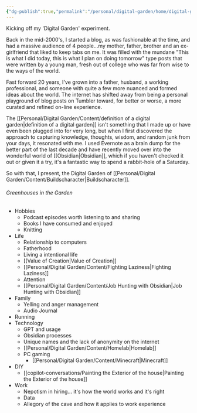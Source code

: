 ```yaml
---
{"dg-publish":true,"permalink":"/personal/digital-garden/home/digital-garden/","tags":["gardenEntry"],"created":"2023-11-03T16:53:23.706-04:00"}
---
```


Kicking off my 'Digital Garden' experiment. 

Back in the mid-2000's, I started a blog, as was fashionable at the time, and had a massive audience of 4 people...my mother, father, brother and an ex-girlfriend that liked to keep tabs on me. It was filled with the mundane "This is what I did today, this is what I plan on doing tomorrow" type posts that were written by a young man, fresh out of college who was far from wise to the ways of the world. 

Fast forward 20 years, I've grown into a father, husband, a working professional, and someone with quite a few more nuanced and formed ideas about the world. The internet has shifted away from being a personal playground of blog posts on Tumbler toward, for better or worse, a more curated and refined on-line experience. 

The [[Personal/Digital Garden/Content/definition of a digital garden\|definition of a digital garden]] isn't something that I made up or have even been plugged into for very long, but when I first discovered the approach to capturing knowledge, thoughts, wisdom, and random junk from your days, it resonated with me. I used Evernote as a brain dump for the better part of the last decade and have recently moved over into the wonderful world of [[Obsidian\|Obsidian]], which if you haven't checked it out or given it a try, it's a fantastic way to spend a rabbit-hole of a Saturday. 

So with that, I present, the Digital Garden of [[Personal/Digital Garden/Content/Buildscharacter\|Buildscharacter]]. 

###### Greenhouses in the Garden
* Hobbies
	* Podcast episodes worth listening to and sharing
	* Books I have consumed and enjoyed
	* Knitting
* Life
	* Relationship to computers
	* Fatherhood
	* Living a intentional life
	* [[Value of Creation\|Value of Creation]]
	* [[Personal/Digital Garden/Content/Fighting Laziness\|Fighting Laziness]]
	* Attention 
	* [[Personal/Digital Garden/Content/Job Hunting with Obsidian\|Job Hunting with Obsidian]]
* Family
	* Yelling and anger management
	* Audio Journal
* Running
* Technology
	* GPT and usage
	* Obsidian processes
	* Unique names and the lack of anonymity on the internet
	* [[Personal/Digital Garden/Content/Homelab\|Homelab]]
	* PC gaming
		* [[Personal/Digital Garden/Content/Minecraft\|Minecraft]]
* DIY
	* [[copilot-conversations/Painting the Exterior of the house\|Painting the Exterior of the house]]
* Work
	* Nepotism in hiring... it's how the world works and it's right
	* Data
	* Allegory of the cave and how it applies to work experience

